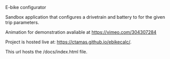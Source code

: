 E-bike configurator

Sandbox application that configures a drivetrain and battery to for the given trip parameters.

Animation for demonstration avaliable at https://vimeo.com/304307284

Project is hosted live at: https://ctamas.github.io/ebikecalc/.

This url hosts the /docs/index.html file.
